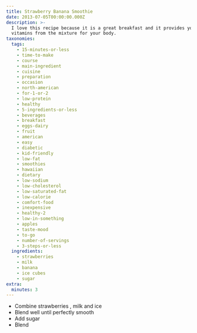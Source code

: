 ```yaml
---
title: Strawberry Banana Smoothie
date: 2013-07-05T00:00:00.000Z
description: >-
  I love this recipe because it is a great breakfast and it provides you
  vitamins from the mixture for your body.
taxonomies:
  tags:
    - 15-minutes-or-less
    - time-to-make
    - course
    - main-ingredient
    - cuisine
    - preparation
    - occasion
    - north-american
    - for-1-or-2
    - low-protein
    - healthy
    - 5-ingredients-or-less
    - beverages
    - breakfast
    - eggs-dairy
    - fruit
    - american
    - easy
    - diabetic
    - kid-friendly
    - low-fat
    - smoothies
    - hawaiian
    - dietary
    - low-sodium
    - low-cholesterol
    - low-saturated-fat
    - low-calorie
    - comfort-food
    - inexpensive
    - healthy-2
    - low-in-something
    - apples
    - taste-mood
    - to-go
    - number-of-servings
    - 3-steps-or-less
  ingredients:
    - strawberries
    - milk
    - banana
    - ice cubes
    - sugar
extra:
  minutes: 3
---
```

 - Combine strawberries , milk and ice
 - Blend well until perfectly smooth
 - Add sugar
 - Blend
